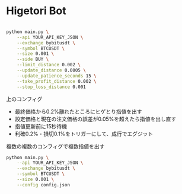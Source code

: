 # Higetori Bot

```bash

python main.py \
    --api YOUR_API_KEY_JSON \
    --exchange bybitusdt \
    --symbol BTCUSDT \
    --size 0.001 \
    --side BUY \
    --limit_distance 0.002 \
    --update_distance 0.0005 \
    --update_patience_seconds 15 \
    --take_profit_distance 0.002 \
    --stop_loss_distance 0.001
```

上のコンフィグ

- 最終価格から0.2%離れたところにヒゲとり指値を出す
- 設定価格と現在の注文価格の誤差が0.05%を超えたら指値を出し直す
- 指値更新前に15秒待機
- 利確0.2%・損切0.1%をトリガーにして、成行でエグジット


複数の複数のコンフィグで複数指値を出す

```bash
python main.py \
    --api YOUR_API_KEY_JSON \
    --exchange bybitusdt \
    --symbol BTCUSDT \
    --size 0.001 \
    --config config.json
```

